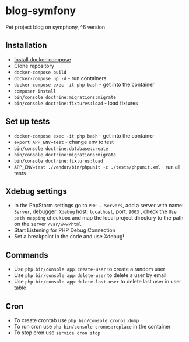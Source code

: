 # blog-symfony
Pet project blog on symphony, ^6 version

## Installation
* [Install docker-compose](https://docs.docker.com/compose/install/)
* Clone repository
* `docker-compose build`
* `docker-compose up -d` - run containers
* `docker-compose exec -it php bash` - get into the container
* `composer install`
* `bin/console doctrine:migrations:migrate`
* `bin/console doctrine:fixtures:load` - load fixtures

## Set up tests
* `docker-compose exec -it php bash` - get into the container
* `export APP_ENV=test` - change env to test
* `bin/console doctrine:database:create`
* `bin/console doctrine:migrations:migrate`
* `bin/console doctrine:fixtures:load`
* `APP_ENV=test ./vendor/bin/phpunit -c ./tests/phpunit.xml` - run all tests

## Xdebug settings
* In the PhpStorm settings go to `PHP → Servers`, add a server with name: `Server`, debugger: `Xdebug` host: `localhost`, port: `9003` , check the `Use path mapping` checkbox and map the local project directory to the path on the server `/var/www/html`
* Start Listening for PHP Debug Connection
* Set a breakpoint in the code and use Xdebug!

## Commands
* Use `php bin/console app:create-user` to create a random user
* Use `php bin/console app:delete-user` to delete a user by email
* Use `php bin/console app:delete-last-user` to delete last user in user table

## Cron
* To create crontab use `php bin/console cronos:dump`
* To run cron use `php bin/console cronos:replace` in the container
* To stop cron use `service cron stop`
